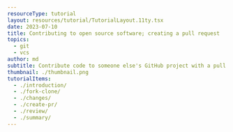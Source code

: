 ```yaml
---
resourceType: tutorial
layout: resources/tutorial/TutorialLayout.11ty.tsx
date: 2023-07-10
title: Contributing to open source software; creating a pull request
topics:
  - git
  - vcs
author: md
subtitle: Contribute code to someone else's GitHub project with a pull request.
thumbnail: ./thumbnail.png
tutorialItems:
  - ./introduction/
  - ./fork-clone/
  - ./changes/
  - ./create-pr/
  - ./review/
  - ./summary/
---
```

